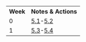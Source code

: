 
<table>
  <tr>
   <th>Week</th>
   <th>Notes & Actions</th>
   </tr>

  <tr>
   <td>0</td>
   <td><a href="collegeboard/5.1.md">5.1</a>-<a href="5.2">5.2</a></td>
  </tr>  
  
  <tr>
   <td>1</td>
   <td><a href="5.3">5.3</a>-<a href="5.4">5.4</a></td>
  </tr> 
  
  
